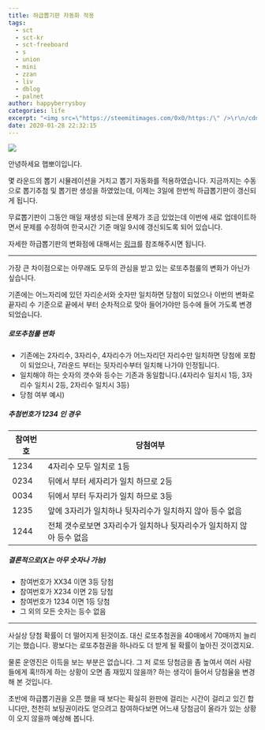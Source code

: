 ```yaml
---
title: 하급뽑기판 자동화 적용
tags:
  - sct
  - sct-kr
  - sct-freeboard
  - s
  - union
  - mini
  - zzan
  - liv
  - dblog
  - palnet
author: happyberrysboy
categories: life
excerpt: "<img src=\"https://steemitimages.com/0x0/https:/\" />\r\n/cdn.steemitimages.com/DQmeVyCnkva2SjkjT5mk9XPo2BJzbK7szFE1pDqqAHrSBsC/WHALE_TITLE_COLORED_LOW.jpg)  안녕하세요 햅뽀이입니다.  몇 라운드의 뽑기 시뮬레이션을 거치고 뽑기 자동화를 적용하였습니다. 지금까지는 수동으로 뽑기추첨 및 뽑기판 생성을 하였었는데,  이제는 3일에 한번씩 ....."
date: 2020-01-28 22:32:15
---
```


![](https://steemitimages.com/0x0/https://cdn.steemitimages.com/DQmeVyCnkva2SjkjT5mk9XPo2BJzbK7szFE1pDqqAHrSBsC/WHALE_TITLE_COLORED_LOW.jpg)

안녕하세요 햅뽀이입니다.

몇 라운드의 뽑기 시뮬레이션을 거치고 뽑기 자동화를 적용하였습니다.
지금까지는 수동으로 뽑기추첨 및 뽑기판 생성을 하였었는데,  이제는 3일에 한번씩 하급뽑기판이 갱신되게 됩니다.

무료뽑기판이 그동안 매일 재생성 되는데 문제가 조금 있었는데 이번에 새로 업데이트하면서 문제를 수정하여 한국시간 기준 매일 9시에 갱신되도록 되어 있습니다.

자세한 하급뽑기판의 변화점에 대해서는 [링크](https://www.steemcoinpan.com/sct/@sct/4h4sgq)를 참조해주시면 됩니다.

___

가장 큰 차이점으로는 아무래도 모두의 관심을 받고 있는 로또추첨룰의 변화가 아닌가 싶습니다.

기존에는 어느자리에 있던 자리순서와 숫자만 일치하면 당첨이 되었으나 이번의 변화로 끝자리 수 기준으로 끝에서 부터 순차적으로 맞아 들어가야만 등수에 들어 가도록 변경되었습니다.

##### 로또추첨룰 변화
- 기존에는 2자리수, 3자리수, 4자리수가 어느자리던 자리수만 일치하면 당첨에 포함이 되었으나, 7라운드 부터는 뒷자리수부터 일치해 나가야 인정됩니다.
- 일치해야 하는 숫자의 갯수와 등수는 기존과 동일합니다.(4자리수 일치시 1등, 3자리수 일치시 2등, 2자리수 일치시 3등)
- 당첨 여부 예시)
##### 추첨번호가 1234 인 경우
|참여번호|당첨여부|
|-|-|
|1234|4자리수 모두 일치로 1등|
|0234|뒤에서 부터 세자리가 일치 하므로 2등|
|0034|뒤에서 부터 두자리가 일치 하므로 3등|
|1235|앞에 3자리가 일치하나 뒷자리수가 일치하지 않아 등수 없음|
|1244|전체 갯수로보면 3자리수가 일치하나 뒷자리수가 일치하지 않아 등수 없음|

##### 결론적으로(X는 아무 숫자나 가능)
- 참여번호가 XX34 이면 3등 당첨
- 참여번호가 X234 이면 2등 당첨
- 참여번호가 1234 이면 1등 당첨
- 그 외의 모든 숫자는 등수 없음

___

사실상 당첨 확률이 더 떨어지게 된것이죠. 대신 로또추첨권을 40매에서 70매까지 늘리기는 했습니다. 꽝보다는 로또추첨권을 하나라도 더 받게 될 확률이 높아진 것이겠지요.

물론 운영진은 이득을 보는 부분은 없습니다. 그 저 로또 당첨금을 좀 높여서 여러 사람들에게 혹!!하게 하는 상황이 오면 좀 재밌지 않을까? 하는 생각이 들어서 당첨율을 변경해 본 것입니다. 

초반에 하급뽑기권을 오픈 했을 때 보다는 확실히 완판에 걸리는 시간이 걸리고 있긴 합니다만, 천천히 보팅권이라도 얻으려고 참여하다보면 어느새 당첨금이 올라가 있는 상황이 오지 않을까 예상해 봅니다.